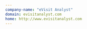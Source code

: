 ```yaml
---
company-name: "eVisit Analyst"
domain: evisitanalyst.com
home: http://www.evisitanalyst.com
---
```




